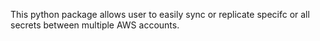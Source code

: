 This python package allows user to easily sync or replicate specifc or all secrets between multiple AWS accounts.
